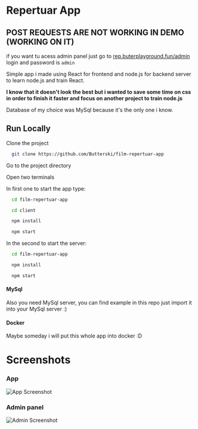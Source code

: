 # Repertuar App

## POST REQUESTS ARE NOT WORKING IN DEMO (WORKING ON IT)

if you want tu acess admin panel just go to [rep.buterplayground.fun/admin](https://rep.buterplayground.fun/admin) login and password is `admin`


Simple app i made using React for frontend and node.js for backend server to learn node.js and train React.

**I know that it doesn't look the best but i wanted to save some time on css in order to finish it faster and focus on another project to train node.js**

Database of my choice was MySql because it's the only one i know.
## Run Locally

Clone the project

```bash
  git clone https://github.com/Butterski/film-repertuar-app
```

Go to the project directory

Open two terminals 

In first one to start the app type:

```bash
  cd film-repertuar-app
```

```bash
  cd client
```
```bash
  npm install
```
```bash
  npm start
```

In the second to start the server:

```bash
  cd film-repertuar-app
```
```bash
  npm install
```
```bash
  npm start
```

#### MySql
Also you need MySql server, you can find example in this repo just import it into your MySql server :)


#### Docker
Maybe someday i will put this whole app into docker :D
# Screenshots

### App
![App Screenshot](https://cdn.discordapp.com/attachments/1039292798261792888/1066130196706627624/image.png)

### Admin panel
![Admin Screenshot](https://cdn.discordapp.com/attachments/1039292798261792888/1066130445428867182/image.png)


